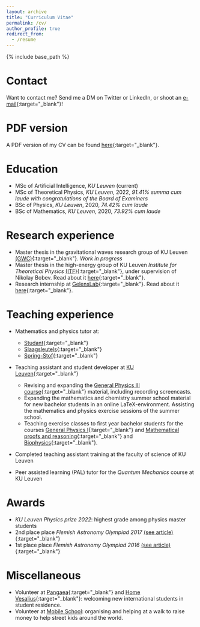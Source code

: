 ```yaml
---
layout: archive
title: "Curriculum Vitae"
permalink: /cv/
author_profile: true
redirect_from:
  - /resume
---
```


{% include base_path %}

Contact
======
Want to contact me? Send me a DM on Twitter or LinkedIn, or shoot an <i class="fa fa-envelope" aria-hidden="true"></i> [e-mail](mailto:thibeau.wouters@student.kuleuven.be){:target="_blank"}!


PDF version
======

A PDF version of my CV can be found <i class="fas fa-fw fa-file-pdf" aria-hidden="true"></i>[here](/files/pdf/CV.pdf){:target="_blank"}.

Education
======
* MSc of Artificial Intelligence, _KU Leuven_ (current)
* MSc of Theoretical Physics, _KU Leuven_, 2022, _91.41% summa cum laude with congratulations of the Board of Examiners_
* BSc of Physics, _KU Leuven_, 2020, _74.42% cum laude_
* BSc of Mathematics, _KU Leuven_, 2020, _73.92% cum laude_

Research experience
======
* Master thesis in the gravitational waves research group of KU Leuven [(GWC)](https://fys.kuleuven.be/gwc){:target="_blank"}. _Work in progress_
* Master thesis in the high-energy group of KU Leuven _Institute for Theoretical Physics_ [(ITF)](https://fys.kuleuven.be/itf/){:target="_blank"}, under supervision of Nikolay Bobev. Read about it [here](https://thibeauwouters.github.io/posts/2022/08/master-thesis-physics/){:target="_blank"}.
* Research internship at [GelensLab](https://www.gelenslab.org/){:target="_blank"}. Read about it [here](https://thibeauwouters.github.io/posts/2022/08/spiral-waves/){:target="_blank"}.

Teaching experience
======
* Mathematics and physics tutor at:
  * [Studant](http://www.studant.be/){:target="_blank"}
  * [Slaagsleutels](http://www.slaagsleutels.be/){:target="_blank"}
  * [Spring-Stof](http://www.spring-stof.be/){:target="_blank"}

* Teaching assistant and student developer at [KU Leuven](https://www.kuleuven.be/english/kuleuven/index.html){:target="_blank"}
  * Revising and expanding the [General Physics III course](https://onderwijsaanbod.kuleuven.be/syllabi/n/G0P28AN.htm#){:target="_blank"} material, including recording screencasts.
  * Expanding the mathematics and chemistry summer school material for new bachelor students in an online LaTeX-environment. Assisting the mathematics and physics exercise sessions of the summer school.
  * Teaching exercise classes to first year bachelor students for the courses [General Physics I](https://onderwijsaanbod.kuleuven.be/2019/syllabi/n/G0N03BN.htm#activetab=doelstellingen_idm3132448){:target="_blank"} and [Mathematical proofs and reasoning](https://onderwijsaanbod.kuleuven.be/syllabi/n/G0U13BN.htm#activetab=doelstellingen_idp1511824){:target="_blank"} and [Biophysics](https://onderwijsaanbod.kuleuven.be/2018/syllabi/n/E04C6BN.htm#activetab=doelstellingen_idp1600016){:target="_blank"}.

* Completed teaching assistant training at the faculty of science of KU Leuven
* Peer assisted learning (PAL) tutor for the _Quantum Mechanics_ course at KU Leuven

Awards
======

* _KU Leuven Physics prize 2022_: highest grade among physics master students
* 2nd place place _Flemish Astronomy Olympiad 2017_ [(see article)](https://www.vvs.be/subsite/vlaamse-sterrenkunde-olympiade/vlaamse-sterrenkundeolympiade-bekroont-finalisten-2017){:target="_blank"}
* 1st place place _Flemish Astronomy Olympiad 2016_ [(see article)](https://www.vvs.be/subsite/vlaamse-sterrenkunde-olympiade/vlaamse-sterrenkundeolympiade-bekroont-finalisten-2016){:target="_blank"}


Miscellaneous
======
* Volunteer at [Pangaea](https://www.kuleuven.be/english/stuvo/pangaea){:target="_blank"} and [Home Vesalius](https://www.kuleuven.be/english/life-at-ku-leuven/housing/find-housing/students/residences/student-services-residence-halls/home-vesalius){:target="_blank"}: welcoming new international students in student residence.
* Volunteer at [Mobile School](https://www.mobileschool.org/): organising and helping at a walk to raise money to help street kids around the world.

<!---
this is going, bye!

Publications
======
  <ul>{% for post in site.publications %}
    {% include archive-single-cv.html %}
  {% endfor %}</ul>

Talks
======
  <ul>{% for post in site.talks %}
    {% include archive-single-talk-cv.html %}
  {% endfor %}</ul>

  Teaching
  ======
    <ul>{% for post in site.teaching %}
      {% include archive-single-cv.html %}
    {% endfor %}</ul>

-->
